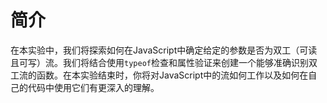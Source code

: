 # 简介

在本实验中，我们将探索如何在JavaScript中确定给定的参数是否为双工（可读且可写）流。我们将结合使用`typeof`检查和属性验证来创建一个能够准确识别双工流的函数。在本实验结束时，你将对JavaScript中的流如何工作以及如何在自己的代码中使用它们有更深入的理解。
